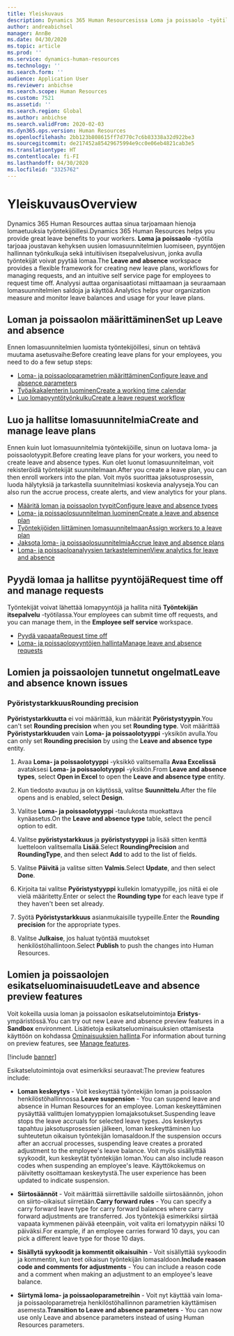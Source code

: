 ```yaml
---
title: Yleiskuvaus
description: Dynamics 365 Human Resourcesissa Loma ja poissaolo -työtila tarjoaa joustavan kehyksen uusien lomasuunnitelmien luomiseen, pyyntöjen hallinnan työnkulkuja sekä intuitiivisen itsepalvelusivun, jonka avulla työntekijät voivat pyytää lomaa.
author: andreabichsel
manager: AnnBe
ms.date: 04/30/2020
ms.topic: article
ms.prod: ''
ms.service: dynamics-human-resources
ms.technology: ''
ms.search.form: ''
audience: Application User
ms.reviewer: anbichse
ms.search.scope: Human Resources
ms.custom: 7521
ms.assetid: ''
ms.search.region: Global
ms.author: anbichse
ms.search.validFrom: 2020-02-03
ms.dyn365.ops.version: Human Resources
ms.openlocfilehash: 2bb123b808615ff7d770c7c6b83338a32d922be3
ms.sourcegitcommit: de217452a85429675994e9cc0e06eb4821cab3e5
ms.translationtype: HT
ms.contentlocale: fi-FI
ms.lasthandoff: 04/30/2020
ms.locfileid: "3325762"
---
```

# <a name="overview"></a><span data-ttu-id="7f929-103">Yleiskuvaus</span><span class="sxs-lookup"><span data-stu-id="7f929-103">Overview</span></span>

<span data-ttu-id="7f929-104">Dynamics 365 Human Resources auttaa sinua tarjoamaan hienoja lomaetuuksia työntekijöillesi.</span><span class="sxs-lookup"><span data-stu-id="7f929-104">Dynamics 365 Human Resources helps you provide great leave benefits to your workers.</span></span> <span data-ttu-id="7f929-105">**Loma ja poissaolo** -työtila tarjoaa joustavan kehyksen uusien lomasuunnitelmien luomiseen, pyyntöjen hallinnan työnkulkuja sekä intuitiivisen itsepalvelusivun, jonka avulla työntekijät voivat pyytää lomaa.</span><span class="sxs-lookup"><span data-stu-id="7f929-105">The **Leave and absence** workspace provides a flexible framework for creating new leave plans, workflows for managing requests, and an intuitive self service page for employees to request time off.</span></span> <span data-ttu-id="7f929-106">Analyysi auttaa organisaatiotasi mittaamaan ja seuraamaan lomasuunnitelmien saldoja ja käyttöä.</span><span class="sxs-lookup"><span data-stu-id="7f929-106">Analytics helps your organization measure and monitor leave balances and usage for your leave plans.</span></span>

## <a name="set-up-leave-and-absence"></a><span data-ttu-id="7f929-107">Loman ja poissaolon määrittäminen</span><span class="sxs-lookup"><span data-stu-id="7f929-107">Set up Leave and absence</span></span>

<span data-ttu-id="7f929-108">Ennen lomasuunnitelmien luomista työntekijöillesi, sinun on tehtävä muutama asetusvaihe:</span><span class="sxs-lookup"><span data-stu-id="7f929-108">Before creating leave plans for your employees, you need to do a few setup steps:</span></span>

- [<span data-ttu-id="7f929-109">Loma- ja poissaoloparametrien määrittäminen</span><span class="sxs-lookup"><span data-stu-id="7f929-109">Configure leave and absence parameters</span></span>](hr-leave-and-absence-parameters.md)
- [<span data-ttu-id="7f929-110">Työaikakalenterin luominen</span><span class="sxs-lookup"><span data-stu-id="7f929-110">Create a working time calendar</span></span>](hr-leave-and-absence-working-time-calendar.md)
- [<span data-ttu-id="7f929-111">Luo lomapyyntötyönkulku</span><span class="sxs-lookup"><span data-stu-id="7f929-111">Create a leave request workflow</span></span>](hr-leave-and-absence-workflow.md)

## <a name="create-and-manage-leave-plans"></a><span data-ttu-id="7f929-112">Luo ja hallitse lomasuunnitelmia</span><span class="sxs-lookup"><span data-stu-id="7f929-112">Create and manage leave plans</span></span>

<span data-ttu-id="7f929-113">Ennen kuin luot lomasuunnitelmia työntekijöille, sinun on luotava loma- ja poissaolotyypit.</span><span class="sxs-lookup"><span data-stu-id="7f929-113">Before creating leave plans for your workers, you need to create leave and absence types.</span></span> <span data-ttu-id="7f929-114">Kun olet luonut lomasuunnitelman, voit rekisteröidä työntekijät suunnitelmaan.</span><span class="sxs-lookup"><span data-stu-id="7f929-114">After you create a leave plan, you can then enroll workers into the plan.</span></span> <span data-ttu-id="7f929-115">Voit myös suorittaa jaksotusprosessin, luoda hälytyksiä ja tarkastella suunnitelmiasi koskevia analyyseja.</span><span class="sxs-lookup"><span data-stu-id="7f929-115">You can also run the accrue process, create alerts, and view analytics for your plans.</span></span>

- [<span data-ttu-id="7f929-116">Määritä loman ja poissaolon tyypit</span><span class="sxs-lookup"><span data-stu-id="7f929-116">Configure leave and absence types</span></span>](hr-leave-and-absence-types.md)
- [<span data-ttu-id="7f929-117">Loma- ja poissaolosuunnitelman luominen</span><span class="sxs-lookup"><span data-stu-id="7f929-117">Create a leave and absence plan</span></span>](hr-leave-and-absence-plans.md)
- [<span data-ttu-id="7f929-118">Työntekijöiden liittäminen lomasuunnitelmaan</span><span class="sxs-lookup"><span data-stu-id="7f929-118">Assign workers to a leave plan</span></span>](hr-leave-and-absence-enroll.md)
- [<span data-ttu-id="7f929-119">Jaksota loma- ja poissaolosuunnitelmia</span><span class="sxs-lookup"><span data-stu-id="7f929-119">Accrue leave and absence plans</span></span>](hr-leave-and-absence-accrue.md)
- [<span data-ttu-id="7f929-120">Loma- ja poissaoloanalyysien tarkasteleminen</span><span class="sxs-lookup"><span data-stu-id="7f929-120">View analytics for leave and absence</span></span>](hr-leave-and-absence-analytics.md)

## <a name="request-time-off-and-manage-requests"></a><span data-ttu-id="7f929-121">Pyydä lomaa ja hallitse pyyntöjä</span><span class="sxs-lookup"><span data-stu-id="7f929-121">Request time off and manage requests</span></span>

<span data-ttu-id="7f929-122">Työntekijät voivat lähettää lomapyyntöjä ja hallita niitä **Työntekijän itsepalvelu** -työtilassa.</span><span class="sxs-lookup"><span data-stu-id="7f929-122">Your employees can submit time off requests, and you can manage them, in the **Employee self service** workspace.</span></span>

- [<span data-ttu-id="7f929-123">Pyydä vapaata</span><span class="sxs-lookup"><span data-stu-id="7f929-123">Request time off</span></span>](hr-employee-self-service-request-time-off.md)
- [<span data-ttu-id="7f929-124">Loma- ja poissaolopyyntöjen hallinta</span><span class="sxs-lookup"><span data-stu-id="7f929-124">Manage leave and absence requests</span></span>](hr-employee-self-service-manage-requests.md)

## <a name="leave-and-absence-known-issues"></a><span data-ttu-id="7f929-125">Lomien ja poissaolojen tunnetut ongelmat</span><span class="sxs-lookup"><span data-stu-id="7f929-125">Leave and absence known issues</span></span>

### <a name="rounding-precision"></a><span data-ttu-id="7f929-126">Pyöristystarkkuus</span><span class="sxs-lookup"><span data-stu-id="7f929-126">Rounding precision</span></span>

<span data-ttu-id="7f929-127">**Pyöristystarkkuutta** ei voi määrittää, kun määrität **Pyöristystyypin**.</span><span class="sxs-lookup"><span data-stu-id="7f929-127">You can't set **Rounding precision** when you set **Rounding type**.</span></span> <span data-ttu-id="7f929-128">Voit määrittää **Pyöristystarkkuuden** vain **Loma- ja poissaolotyyppi** -yksikön avulla.</span><span class="sxs-lookup"><span data-stu-id="7f929-128">You can only set **Rounding precision** by using the **Leave and absence type** entity.</span></span> 

1. <span data-ttu-id="7f929-129">Avaa **Loma- ja poissaolotyyppi** -yksikkö valitsemalla **Avaa Excelissä** avataksesi **Loma- ja poissaolotyyppi** -yksikön.</span><span class="sxs-lookup"><span data-stu-id="7f929-129">From **Leave and absence types**, select **Open in Excel** to open the **Leave and absence type** entity.</span></span>

2. <span data-ttu-id="7f929-130">Kun tiedosto avautuu ja on käytössä, valitse **Suunnittelu**.</span><span class="sxs-lookup"><span data-stu-id="7f929-130">After the file opens and is enabled, select **Design**.</span></span>

3. <span data-ttu-id="7f929-131">Valitse **Loma- ja poissaolotyyppi** -taulukosta muokattava kynäasetus.</span><span class="sxs-lookup"><span data-stu-id="7f929-131">On the **Leave and absence type** table, select the pencil option to edit.</span></span>

4. <span data-ttu-id="7f929-132">Valitse **pyöristystarkkuus** ja **pyöristystyyppi** ja lisää sitten kenttä luetteloon valitsemalla **Lisää**.</span><span class="sxs-lookup"><span data-stu-id="7f929-132">Select **RoundingPrecision** and **RoundingType**, and then select **Add** to add to the list of fields.</span></span>

5. <span data-ttu-id="7f929-133">Valitse **Päivitä** ja valitse sitten **Valmis**.</span><span class="sxs-lookup"><span data-stu-id="7f929-133">Select **Update**, and then select **Done**.</span></span>

6. <span data-ttu-id="7f929-134">Kirjoita tai valitse **Pyöristystyyppi** kullekin lomatyypille, jos niitä ei ole vielä määritetty.</span><span class="sxs-lookup"><span data-stu-id="7f929-134">Enter or select the **Rounding type** for each leave type if they haven't been set already.</span></span> 

7. <span data-ttu-id="7f929-135">Syötä **Pyöristystarkkuus** asianmukaisille tyypeille.</span><span class="sxs-lookup"><span data-stu-id="7f929-135">Enter the **Rounding precision** for the appropriate types.</span></span>

8. <span data-ttu-id="7f929-136">Valitse **Julkaise**, jos haluat työntää muutokset henkilöstöhallintoon.</span><span class="sxs-lookup"><span data-stu-id="7f929-136">Select **Publish** to push the changes into Human Resources.</span></span>

## <a name="leave-and-absence-preview-features"></a><span data-ttu-id="7f929-137">Lomien ja poissaolojen esikatseluominaisuudet</span><span class="sxs-lookup"><span data-stu-id="7f929-137">Leave and absence preview features</span></span>

<span data-ttu-id="7f929-138">Voit kokeilla uusia loman ja poissaolon esikatselutoimintoja **Eristys**-ympäristössä.</span><span class="sxs-lookup"><span data-stu-id="7f929-138">You can try out new Leave and absence preview features in a **Sandbox** environment.</span></span> <span data-ttu-id="7f929-139">Lisätietoja esikatseluominaisuuksien ottamisesta käyttöön on kohdassa [Ominaisuuksien hallinta](hr-admin-manage-features.md).</span><span class="sxs-lookup"><span data-stu-id="7f929-139">For information about turning on preview features, see [Manage features](hr-admin-manage-features.md).</span></span> 

[!include [banner](includes/preview-feature.md)]

<span data-ttu-id="7f929-140">Esikatselutoimintoja ovat esimerkiksi seuraavat:</span><span class="sxs-lookup"><span data-stu-id="7f929-140">The preview features include:</span></span>

- <span data-ttu-id="7f929-141">**Loman keskeytys** - Voit keskeyttää työntekijän loman ja poissaolon henkilöstöhallinnossa.</span><span class="sxs-lookup"><span data-stu-id="7f929-141">**Leave suspension** - You can suspend leave and absence in Human Resources for an employee.</span></span> <span data-ttu-id="7f929-142">Loman keskeyttäminen pysäyttää valittujen lomatyyppien lomajaksotukset.</span><span class="sxs-lookup"><span data-stu-id="7f929-142">Suspending leave stops the leave accruals for selected leave types.</span></span> <span data-ttu-id="7f929-143">Jos keskeytys tapahtuu jaksotusprosessien jälkeen, loman keskeyttäminen luo suhteutetun oikaisun työntekijän lomasaldoon.</span><span class="sxs-lookup"><span data-stu-id="7f929-143">If the suspension occurs after an accrual processes, suspending leave creates a prorated adjustment to the employee's leave balance.</span></span> <span data-ttu-id="7f929-144">Voit myös sisällyttää syykoodit, kun keskeytät työntekijän loman.</span><span class="sxs-lookup"><span data-stu-id="7f929-144">You can also include reason codes when suspending an employee's leave.</span></span> <span data-ttu-id="7f929-145">Käyttökokemus on päivitetty osoittamaan keskeytystä.</span><span class="sxs-lookup"><span data-stu-id="7f929-145">The user experience has been updated to indicate suspension.</span></span> 

- <span data-ttu-id="7f929-146">**Siirtosäännöt** - Voit määrittää siirrettäville saldoille siirtosäännön, johon on siirto-oikaisut siirretään.</span><span class="sxs-lookup"><span data-stu-id="7f929-146">**Carry forward rules** - You can specify a carry forward leave type for carry forward balances where carry forward adjustments are transferred.</span></span> <span data-ttu-id="7f929-147">Jos työntekijä esimerkiksi siirtää vapaata kymmenen päivää eteenpäin, voit valita eri lomatyypin näiksi 10 päiväksi.</span><span class="sxs-lookup"><span data-stu-id="7f929-147">For example, if an employee carries forward 10 days, you can pick a different leave type for those 10 days.</span></span> 

- <span data-ttu-id="7f929-148">**Sisällytä syykoodit ja kommentit oikaisuihin** - Voit sisällyttää syykoodin ja kommentin, kun teet oikaisun työntekijän lomasaldoon.</span><span class="sxs-lookup"><span data-stu-id="7f929-148">**Include reason code and comments for adjustments** - You can include a reason code and a comment when making an adjustment to an employee's leave balance.</span></span> 

- <span data-ttu-id="7f929-149">**Siirtymä loma- ja poissaoloparametreihin** - Voit nyt käyttää vain loma- ja poissaoloparametreja henkilöstöhallinnon parametrien käyttämisen asemesta.</span><span class="sxs-lookup"><span data-stu-id="7f929-149">**Transition to Leave and absence parameters** - You can now use only Leave and absence parameters instead of using Human Resources parameters.</span></span> 
